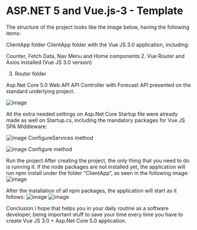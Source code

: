 # ASP.NET 5 and Vue.js-3 - Template

The structure of the project looks like the image below, having the following items:


ClientApp folder
ClientApp folder with the Vue JS 3.0 application, including:

Counter, Fetch Data, Nav Menu and Home components
2. Vue Router and Axios installed (Vue JS 3.0 version)

3. Router folder

Asp.Net Core 5.0 Web API
API Controller with Forecast API presented on the standard underlying project.

![image](https://user-images.githubusercontent.com/67701529/177553356-9855a4ec-66ca-4021-97c9-3638373042f8.png)


All the extra needed settings on Asp.Net Core Startup file were already made as well on Startup.cs, including the mandatory packages for Vue JS SPA Middleware:

![image](https://user-images.githubusercontent.com/67701529/177553485-f0553254-af33-4adc-96b8-09d278677c2b.png)
ConfigureServices method

![image](https://user-images.githubusercontent.com/67701529/177553536-ba62b54c-84a3-4328-a834-3657efd315d9.png)
Configure method


Run the project
After creating the project, the only thing that you need to do is running it. If the node packages are not installed yet, the application will run npm install under the folder “ClientApp”, as seen in the following image:
![image](https://user-images.githubusercontent.com/67701529/177553943-fecc9377-4af0-46ea-b974-fbde94e6c320.png)



After the installation of all npm packages, the application will start as it follows:
![image](https://user-images.githubusercontent.com/67701529/177553663-f66de626-ab08-42fe-834a-c42f01f63f03.png)
![image](https://user-images.githubusercontent.com/67701529/177553703-083b6259-fbbe-4487-bf1e-0a425809240d.png)



Conclusion
I hope that helps you in your daily routine as a software developer, being important stuff to save your time every time you have to create Vue JS 3.0 + Asp.Net Core 5.0 application.
